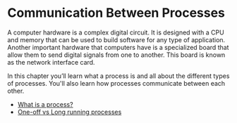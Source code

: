 # Communication Between Processes

A computer hardware is a complex digital circuit. It is designed with a CPU and memory that can be used to build software for any type of application. Another important hardware that computers have is a specialized board that allow them to send digital signals from one to another. This board is known as the network interface card.

In this chapter you’ll learn what a process is and all about the different types of processes. You'll also learn how processes communicate between each other.

- [What is a process?](what_is_a_process.md)
- [One-off vs Long running processes](one_off_vs_long_running_processes.md)
